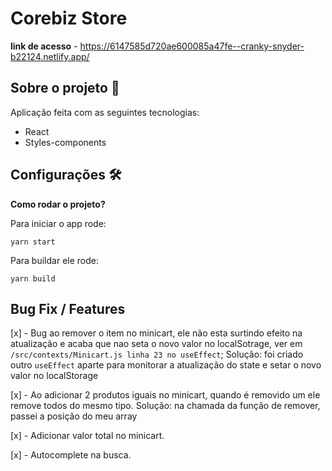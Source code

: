 # Corebiz Store

**link de acesso** - https://6147585d720ae600085a47fe--cranky-snyder-b22124.netlify.app/

## Sobre o projeto 📖
Aplicação feita com as seguintes tecnologias:
- React
- Styles-components

## Configurações 🛠
**Como rodar o projeto?**

Para iniciar o app rode:
```
yarn start
```
Para buildar ele rode:
```
yarn build
```

## Bug Fix / Features
[x] - Bug ao remover o item no minicart, ele não esta surtindo efeito na atualização e acaba que nao seta o novo valor no localSotrage, ver em `/src/contexts/Minicart.js linha 23 no useEffect`;
    Solução: foi criado outro `useEffect` aparte para monitorar a atualização do state e setar o novo valor no localStorage

[x] - Ao adicionar 2 produtos iguais no minicart, quando é removido um ele remove todos do mesmo tipo. 
    Solução: na chamada da função de remover, passei a posição do meu array
    
[x] - Adicionar valor total no minicart.

[x] - Autocomplete na busca.